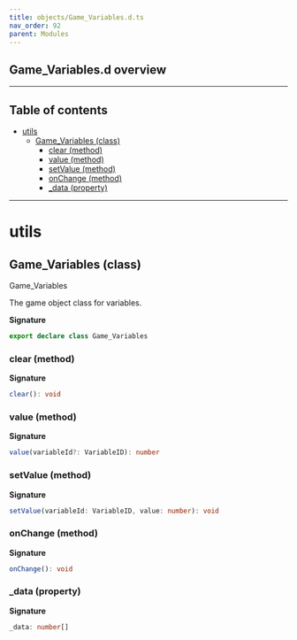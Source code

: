 ```yaml
---
title: objects/Game_Variables.d.ts
nav_order: 92
parent: Modules
---
```


## Game_Variables.d overview

---

<h2 class="text-delta">Table of contents</h2>

- [utils](#utils)
  - [Game_Variables (class)](#game_variables-class)
    - [clear (method)](#clear-method)
    - [value (method)](#value-method)
    - [setValue (method)](#setvalue-method)
    - [onChange (method)](#onchange-method)
    - [\_data (property)](#_data-property)

---

# utils

## Game_Variables (class)

Game_Variables

The game object class for variables.

**Signature**

```ts
export declare class Game_Variables
```

### clear (method)

**Signature**

```ts
clear(): void
```

### value (method)

**Signature**

```ts
value(variableId?: VariableID): number
```

### setValue (method)

**Signature**

```ts
setValue(variableId: VariableID, value: number): void
```

### onChange (method)

**Signature**

```ts
onChange(): void
```

### \_data (property)

**Signature**

```ts
_data: number[]
```
